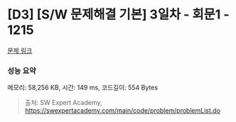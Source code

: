# [D3] [S/W 문제해결 기본] 3일차 - 회문1 - 1215 

[문제 링크](https://swexpertacademy.com/main/code/problem/problemDetail.do?contestProbId=AV14QpAaAAwCFAYi) 

### 성능 요약

메모리: 58,256 KB, 시간: 149 ms, 코드길이: 554 Bytes



> 출처: SW Expert Academy, https://swexpertacademy.com/main/code/problem/problemList.do